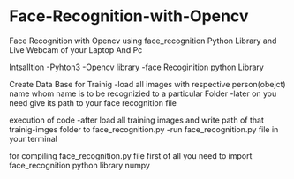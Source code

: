 # Face-Recognition-with-Opencv
Face Recognition with Opencv using face_recognition Python Library
and Live Webcam of your Laptop And Pc

Intsalltion
-Pyhton3
-Opencv library
-face Recoginition python Library

Create Data Base for Trainig
-load all images with respective person(obejct) name whom name is to be recognizied to a particular Folder
-later on you need give its path to your face recognition file

execution of code
-after load all training images and write path of that trainig-imges folder to  face_recognition.py
-run face_recognition.py file in your terminal

for compiling  face_recognition.py file first of all you need to import
face_recognition python library
numpy
